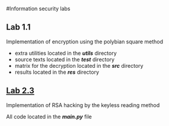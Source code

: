 #Information security labs

## Lab 1.1

Implementation of encryption using the polybian square method

- extra utilities located in the _**utils**_ directory
- source texts located in the _**test**_ directory
- matrix for the decryption located in the **_src_** directory
- results located in the _**res**_ directory

## [Lab 2.3](2.3-oz-lab)

Implementation of RSA hacking by the keyless reading method

All code located in the **_main.py_** file